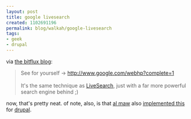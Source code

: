 ```yaml
--- 
layout: post
title: google livesearch
created: 1102691196
permalink: blog/walkah/google-livesearch
tags: 
- geek
- drupal
---
```

<p>
via <a href="http://blog.bitflux.ch/archive/livesearch-implemented-in-google.html">the bitflux blog</a>: 
</p><blockquote>
See for yourself -&gt; <a href="http://www.google.com/webhp?complete=1">http://www.google.com/webhp?complete=1</a>
<br />
<br />It's the same technique as <a href="http://blog.bitflux.ch/wiki/LiveSearch/">LiveSearch</a>, just with a far more powerful search engine behind ;)
</blockquote><p>
now, that's pretty neat. of note, also, is that <a href="http://almaw.com/node/264">al maw</a> also <a href="http://cvs.drupal.org/viewcvs/drupal/contributions/modules/livesearch/" title="Drupal Livesearch Module">implemented this</a> for <a href="http://drupal.org/" title="Drupal Content Management Framework">drupal</a>.
</p>
